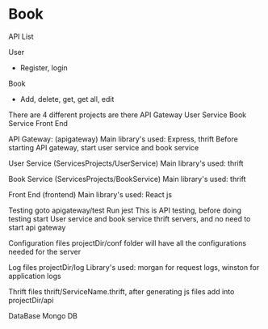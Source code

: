# Book
API List

User
   - Register, login
   
Book
   - Add, delete, get, get all, edit
 
There are 4 different projects are there
  API Gateway 
  User Service
  Book Service
  Front End
  
API Gateway: (apigateway)
  Main library's used: Express, thrift
  Before starting API gateway, start user service and book service
  
User Service (ServicesProjects/UserService)
   Main library's used: thrift

Book Service (ServicesProjects/BookService)
   Main library's used: thrift
 
Front End (frontend)
 Main library's used: React js
 
Testing
  goto apigateway/test
  Run jest
  This is API testing, before doing testing start User service and book service thrift servers, and no need to start api gateway

Configuration files
  projectDir/conf folder will have all the configurations needed for the server
 
Log files
  projectDir/log
  Library's used: morgan for request logs, winston for application logs
  
 Thrift files
    thrift/ServiceName.thrift,  after generating js files add into projectDir/api
 
 DataBase
  Mongo DB
  
